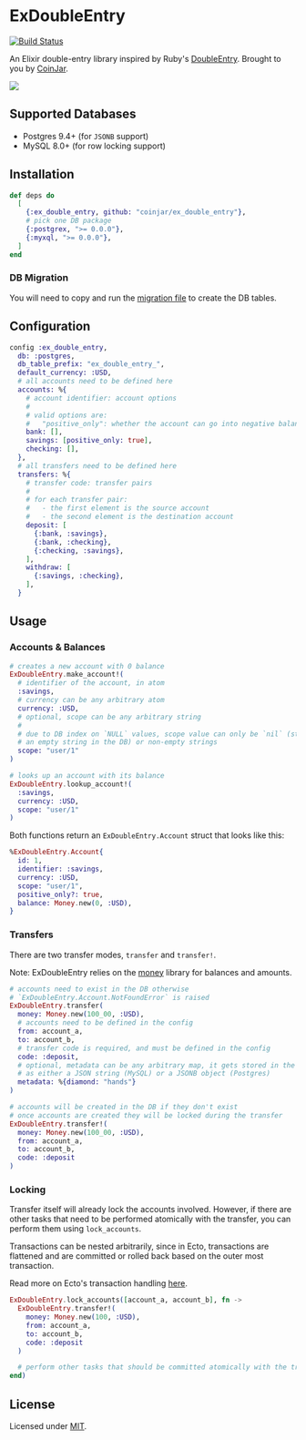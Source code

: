 # ExDoubleEntry

[![Build Status](https://github.com/coinjar/ex_double_entry/actions/workflows/ci.yml/badge.svg)](https://github.com/coinjar/ex_double_entry/actions)

An Elixir double-entry library inspired by Ruby's [DoubleEntry](https://github.com/envato/double_entry). Brought to you by [CoinJar](https://coinjar.com).

![](https://i.imgur.com/QqrlYZ9.png)

## Supported Databases

- Postgres 9.4+ (for `JSONB` support)
- MySQL 8.0+ (for row locking support)

## Installation

```elixir
def deps do
  [
    {:ex_double_entry, github: "coinjar/ex_double_entry"},
    # pick one DB package
    {:postgrex, ">= 0.0.0"},
    {:myxql, ">= 0.0.0"},
  ]
end
```

### DB Migration

You will need to copy and run the [migration file](priv/repo/migrations/001_ex_double_entry_tables.exs) to create the DB tables.

## Configuration

```elixir
config :ex_double_entry,
  db: :postgres,
  db_table_prefix: "ex_double_entry_",
  default_currency: :USD,
  # all accounts need to be defined here
  accounts: %{
    # account identifier: account options
    #
    # valid options are:
    #   "positive_only": whether the account can go into negative balance
    bank: [],
    savings: [positive_only: true],
    checking: [],
  },
  # all transfers need to be defined here
  transfers: %{
    # transfer code: transfer pairs
    #
    # for each transfer pair:
    #   - the first element is the source account
    #   - the second element is the destination account
    deposit: [
      {:bank, :savings},
      {:bank, :checking},
      {:checking, :savings},
    ],
    withdraw: [
      {:savings, :checking},
    ],
  }
```

## Usage

### Accounts & Balances

```elixir
# creates a new account with 0 balance
ExDoubleEntry.make_account!(
  # identifier of the account, in atom
  :savings,
  # currency can be any arbitrary atom
  currency: :USD,
  # optional, scope can be any arbitrary string
  #
  # due to DB index on `NULL` values, scope value can only be `nil` (stored as
  # an empty string in the DB) or non-empty strings
  scope: "user/1"
)

# looks up an account with its balance
ExDoubleEntry.lookup_account!(
  :savings,
  currency: :USD,
  scope: "user/1"
)
```

Both functions return an `ExDoubleEntry.Account` struct that looks like this:

```elixir
%ExDoubleEntry.Account{
  id: 1,
  identifier: :savings,
  currency: :USD,
  scope: "user/1",
  positive_only?: true,
  balance: Money.new(0, :USD),
}
```

### Transfers

There are two transfer modes, `transfer` and `transfer!`.

Note: ExDoubleEntry relies on the [money](https://github.com/elixirmoney/money)
library for balances and amounts.

```elixir
# accounts need to exist in the DB otherwise
# `ExDoubleEntry.Account.NotFoundError` is raised
ExDoubleEntry.transfer(
  money: Money.new(100_00, :USD),
  # accounts need to be defined in the config
  from: account_a,
  to: account_b,
  # transfer code is required, and must be defined in the config
  code: :deposit,
  # optional, metadata can be any arbitrary map, it gets stored in the DB
  # as either a JSON string (MySQL) or a JSONB object (Postgres)
  metadata: %{diamond: "hands"}
)

# accounts will be created in the DB if they don't exist
# once accounts are created they will be locked during the transfer
ExDoubleEntry.transfer!(
  money: Money.new(100_00, :USD),
  from: account_a,
  to: account_b,
  code: :deposit
)
```

### Locking

Transfer itself will already lock the accounts involved. However, if there are
other tasks that need to be performed atomically with the transfer, you can
perform them using `lock_accounts`.

Transactions can be nested arbitrarily, since in Ecto, transactions are
flattened and are committed or rolled back based on the outer most transaction.

Read more on Ecto's transaction handling [here](https://hexdocs.pm/ecto/Ecto.Repo.html#c:transaction/2).

```elixir
ExDoubleEntry.lock_accounts([account_a, account_b], fn ->
  ExDoubleEntry.transfer!(
    money: Money.new(100, :USD),
    from: account_a,
    to: account_b,
    code: :deposit
  )

  # perform other tasks that should be committed atomically with the transfer
end)
```

## License

Licensed under [MIT](LICENSE.md).
